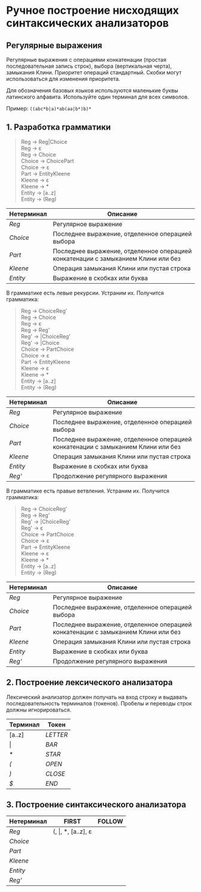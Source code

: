# Ручное построение нисходящих синтаксических анализаторов

## Регулярные выражения

Регулярные выражения с операциями конкатенации (простая последовательная
запись строк), выбора (вертикальная черта), замыкания
Клини. Приоритет операций стандартный. Скобки могут использоваться
для изменения приоритета.

Для обозначения базовых языков используются маленькие буквы латинского
алфавита. Используйте один терминал для всех символов.

Пример: `((abc*b|a)*ab(aa|b*)b)*`

## 1. Разработка грамматики

> Reg -> Reg|Choice  
> Reg -> ε  
> Reg -> Choice  
> Choice -> ChoicePart  
> Choice -> ε  
> Part -> EntityKleene  
> Kleene -> ε  
> Kleene -> *  
> Entity -> [a..z]  
> Entity -> (Reg)  

Нетерминал | Описание
--- | ---
*Reg* | Регулярное выражение 
*Choice* | Последнее выражение, отделенное операцией выбора
*Part* | Последнее выражение, отделенное операцией конкатенации c замыканием Клини или без
*Kleene* | Операция замыкания Клини или пустая строка
*Entity* | Выражение в скобках или буква

В грамматике есть левые рекурсии. Устраним их. Получится грамматика:

> Reg -> ChoiceReg'  
> Reg -> Choice  
> Reg -> ε  
> Reg -> Reg'  
> Reg' -> |ChoiceReg'  
> Reg' -> |Choice  
> Choice -> PartChoice  
> Choice -> ε   
> Part -> EntityKleene  
> Kleene -> ε  
> Kleene -> *  
> Entity -> [a..z]  
> Entity -> (Reg)  

Нетерминал | Описание
--- | ---
*Reg* | Регулярное выражение 
*Choice* | Последнее выражение, отделенное операцией выбора
*Part* | Последнее выражение, отделенное операцией конкатенации c замыканием Клини или без
*Kleene* | Операция замыкания Клини или пустая строка
*Entity* | Выражение в скобках или буква
*Reg'* | Продолжение регулярного выражения 

В грамматике есть правые ветвления. Устраним их. Получится грамматика:

> Reg -> ChoiceReg'  
> Reg -> Reg'  
> Reg' -> |ChoiceReg'  
> Reg' -> ε  
> Choice -> PartChoice  
> Choice -> ε   
> Part -> EntityKleene  
> Kleene -> ε  
> Kleene -> *  
> Entity -> [a..z]  
> Entity -> (Reg) 

Нетерминал | Описание
--- | ---
*Reg* | Регулярное выражение 
*Choice* | Последнее выражение, отделенное операцией выбора
*Part* | Последнее выражение, отделенное операцией конкатенации c замыканием Клини или без
*Kleene* | Операция замыкания Клини или пустая строка
*Entity* | Выражение в скобках или буква
*Reg'* | Продолжение регулярного выражения 

## 2. Построение лексического анализатора

Лексический анализатор должен получать на вход строку и выдавать
последовательность терминалов (токенов). Пробелы и переводы строк
должны игнорироваться.

Терминал | Токен
--- | ---
[a..z] | *LETTER*
&#124; | *BAR*
\* | *STAR*
*(* | *OPEN*
*)* | *CLOSE*
*$* | *END*

## 3. Построение синтаксического анализатора

| Нетерминал | FIRST             | FOLLOW              |
| ---------- |------------------ | ------------------- |
| *Reg*        | (, &#124;, *, [a..z], ε  |              |
| *Choice*        |       |         |
| *Part*        |   |    |
| *Kleene*        |            |   |
| *Entity*        |   |  |
| *Reg'*        |    |  |